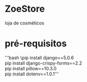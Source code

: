 # ZoeStore
loja de cosméticos


# pré-requisitos
'''bash
\pip install django==5.0.6\
pip install django-crispy-forms==2.2\
pip install pillow==10.3.0\
pip install dotenv==1.0.1'''
